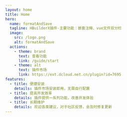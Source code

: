 ```yaml
---
layout: home
title: Home
hero:
  name: formatAndSave
  tagline: HBuilderX插件-主要功能：嵌套注释、vue文件双分栏
  image:
    src: /logo.png
    alt: formatAndSave
  actions:
    - theme: brand
      text: 查看功能
      link: /guide/start
    - theme: alt
      text: 插件市场
      link: https://ext.dcloud.net.cn/plugin?id=7695
features:
  - title: 便捷安装
    details: 插件市场安装即用，无需自行配置
  - title: 提高开发效率
    details: 插件提供一系列功能，改善开发体验
  - title: 长期维护
    details: 欢迎各类建议，对于社区反馈，会及时修复更新
---
```


 
 <comment/> 
 